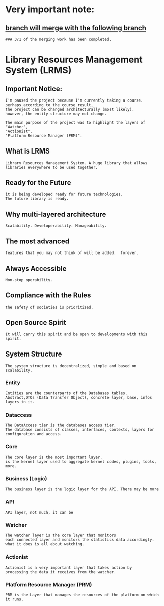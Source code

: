 # Very important note:

## [branch will merge with the following branch](https://github.com/FurkanHuman/LRMS/tree/LRMS_Clean_Architecture)

    ### 3/1 of the merging work has been completed.





# Library Resources Management System (LRMS)

## Important Notice:

    I'm paused the project because I'm currently taking a course.
    perhaps according to the course result,
    the project can be changed architecturally (most likely). 
    however, the entity structure may not change.

    The main purpose of the project was to highlight the layers of
    "Watcher",
    "Actionist",
    "Platform Resource Manager (PRM)".

## What is LRMS
    
    Library Resources Management System. A huge library that allows libraries everywhere to be used together.

## Ready for the Future

    it is being developed ready for future technologies.
    The future library is ready.

## Why multi-layered architecture

    Scalability. Developerability. Manageability.

## The most advanced

    features that you may not think of will be added.  forever.

## Always Accessible

    Non-stop operability.

## Compliance with the Rules

    the safety of societies is prioritized.

## Open Source Spirit

    It will carry this spirit and be open to developments with this spirit.

## System Structure 

    The system structure is decentralized, simple and based on scalability.

### Entity

    Entities are the counterparts of the Databases tables.
    Abstract,DTOs (Data Transfer Object), concrete layer, base, infos layers in it.

### Dataccess

    The DataAccess tier is the databases access tier.
    The database consists of classes, interfaces, contexts, layers for configuration and access.

### Core

    The core layer is the most important layer.
    is the kernel layer used to aggregate kernel codes, plugins, tools, more.

### Business (Logic)

    The business layer is the logic layer for the API. There may be more

### API

    API layer, not much, it can be

### Watcher
    
    The watcher layer is the core layer that monitors
    each connected layer and monitors the statistics data accordingly.
    what it does is all about watching.

### Actionist

    Actionist is a very important layer that takes action by
    processing the data it receives from the watcher.

### Platform Resource Manager (PRM)

    PRM is the Layer that manages the resources of the platform on which it runs.
